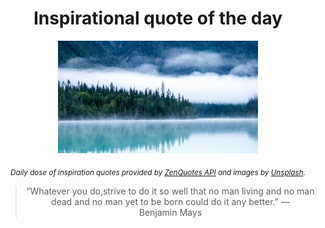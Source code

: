 
<div align="center">

# Inspirational quote of the day

<img src="./data/photo.jpeg" alt="Beautiful nature photo" width="320" height="180">

<sub><i>Daily dose of inspiration quotes provided by [ZenQuotes API](https://zenquotes.io/) and images by [Unsplash](https://unsplash.com/).</i></sub>


<blockquote>&ldquo;Whatever you do,strive to do it so well that no man living and no man dead and no man yet to be born could do it any better.&rdquo; &mdash; <footer>Benjamin Mays</footer></blockquote>

</div>

